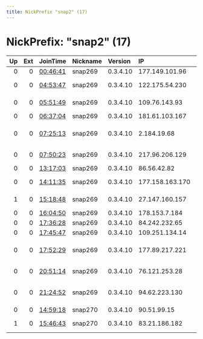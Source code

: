 ```yaml
---
title: NickPrefix "snap2" (17)
---
```


# NickPrefix: "snap2" (17)

|   Up |   Ext | JoinTime                                                                                            | Nickname   | Version   | IP              | AS                                       | CC   |   ORp |   Dirp | OS    | Contact   |   eFamMembers |
|-----:|------:|:----------------------------------------------------------------------------------------------------|:-----------|:----------|:----------------|:-----------------------------------------|:-----|------:|-------:|:------|:----------|--------------:|
|    0 |     0 | [00:46:41](https://metrics.torproject.org/rs.html#details/DE7288AE2B8C6B80ED3AE09064B7330E2B8D7269) | snap269    | 0.3.4.10  | 177.149.101.96  | Tim Celular S.A.                         | br   | 33913 |      0 | Linux | None      |             1 |
|    0 |     0 | [04:53:47](https://metrics.torproject.org/rs.html#details/9AFD7696ABA3062F087883E64A4CEA994095DDE9) | snap269    | 0.3.4.10  | 122.175.54.230  | Bharti Airtel Ltd., Telemedia Services   | in   | 44599 |      0 | Linux | None      |             1 |
|    0 |     0 | [05:51:49](https://metrics.torproject.org/rs.html#details/BC2EB9B1E2988215F3CD5516843A1D790EF127EA) | snap269    | 0.3.4.10  | 109.76.143.93   | Vodafone Ireland Limited                 | ie   | 37523 |      0 | Linux | None      |             1 |
|    0 |     0 | [06:37:04](https://metrics.torproject.org/rs.html#details/6BF8A146404E691B44926D4BB7586D2EB9CB33F6) | snap269    | 0.3.4.10  | 181.61.103.167  | Telmex Colombia S.A.                     | co   | 39261 |      0 | Linux | None      |             1 |
|    0 |     0 | [07:25:13](https://metrics.torproject.org/rs.html#details/9E8A30520B67DF1267CD87B4F81E6FF7F0AA327E) | snap269    | 0.3.4.10  | 2.184.19.68     | Iran Telecommunication Company PJS       | ir   | 35529 |      0 | Linux | None      |             1 |
|    0 |     0 | [07:50:23](https://metrics.torproject.org/rs.html#details/AB48FFD496471BCEC2562AFF8E4E21D126305C2F) | snap269    | 0.3.4.10  | 217.96.206.129  | Orange Polska Spolka Akcyjna             | pl   | 43683 |      0 | Linux | None      |             1 |
|    0 |     0 | [13:17:03](https://metrics.torproject.org/rs.html#details/5CDB74364D0D4B2413A0B768DCB5B949CB0611FE) | snap269    | 0.3.4.10  | 86.56.42.82     | Tele Columbus AG                         | de   | 41563 |      0 | Linux | None      |             1 |
|    0 |     0 | [14:11:35](https://metrics.torproject.org/rs.html#details/4EF7ADB157609B90709A2687BEB77524E62CD669) | snap269    | 0.3.4.10  | 177.158.163.170 | TELEFu00D4NICA BRASIL S.A                | br   | 43765 |      0 | Linux | None      |             1 |
|    1 |     0 | [15:18:48](https://metrics.torproject.org/rs.html#details/770DC21C4CA531280045B8D2843B4E487DCC4DF7) | snap269    | 0.3.4.10  | 27.147.160.157  | Link3 Technologies Ltd.                  | bd   | 35717 |      0 | Linux | None      |             1 |
|    0 |     0 | [16:04:50](https://metrics.torproject.org/rs.html#details/A19EF8723DC370C39E85EFE0C6F75535846048DD) | snap269    | 0.3.4.10  | 178.153.7.184   | Ooredoo Q.S.C.                           | qa   | 39757 |      0 | Linux | None      |             1 |
|    0 |     0 | [17:36:28](https://metrics.torproject.org/rs.html#details/F7F259618A9EB91923F1FA33EDA52ABA978230B7) | snap269    | 0.3.4.10  | 84.242.232.65   | Rostelecom                               | ru   | 46685 |      0 | Linux | None      |             1 |
|    0 |     0 | [17:45:47](https://metrics.torproject.org/rs.html#details/F7C636DB8961660C06A5AA620CBFBEB459FE58B5) | snap269    | 0.3.4.10  | 109.251.134.14  | Freenet Ltd.                             | ua   | 33955 |      0 | Linux | None      |             1 |
|    0 |     0 | [17:52:29](https://metrics.torproject.org/rs.html#details/1CF91E8DC6A4D6C0D1E25BB0C51FCAD419AB7F78) | snap269    | 0.3.4.10  | 177.89.217.221  | CABO SERVICOS DE TELECOMUNICACOES LTDA   | br   | 44213 |      0 | Linux | None      |             1 |
|    0 |     0 | [20:51:14](https://metrics.torproject.org/rs.html#details/904775B339EF0A5FDA9351D38C0199FFD0B340BC) | snap269    | 0.3.4.10  | 76.121.253.28   | Comcast Cable Communications, LLC        | us   | 34929 |      0 | Linux | None      |             1 |
|    0 |     0 | [21:24:52](https://metrics.torproject.org/rs.html#details/0711F2B39C4F286F98E622298A6824A3DDB57534) | snap269    | 0.3.4.10  | 94.62.223.130   | Vodafone Portugal - Communicacoes Pessoa | pt   | 38073 |      0 | Linux | None      |             1 |
|    0 |     0 | [14:59:18](https://metrics.torproject.org/rs.html#details/FA42C28CD934DF46EABC21016102129E4252935E) | snap270    | 0.3.4.10  | 90.51.99.15     | Orange                                   | fr   | 33383 |      0 | Linux | None      |             1 |
|    1 |     0 | [15:46:43](https://metrics.torproject.org/rs.html#details/89DEACB6DB560BB9D84C17C5F6EA73BB560D09E8) | snap270    | 0.3.4.10  | 83.21.186.182   | Orange Polska Spolka Akcyjna             | pl   | 44897 |      0 | Linux | None      |             1 |
